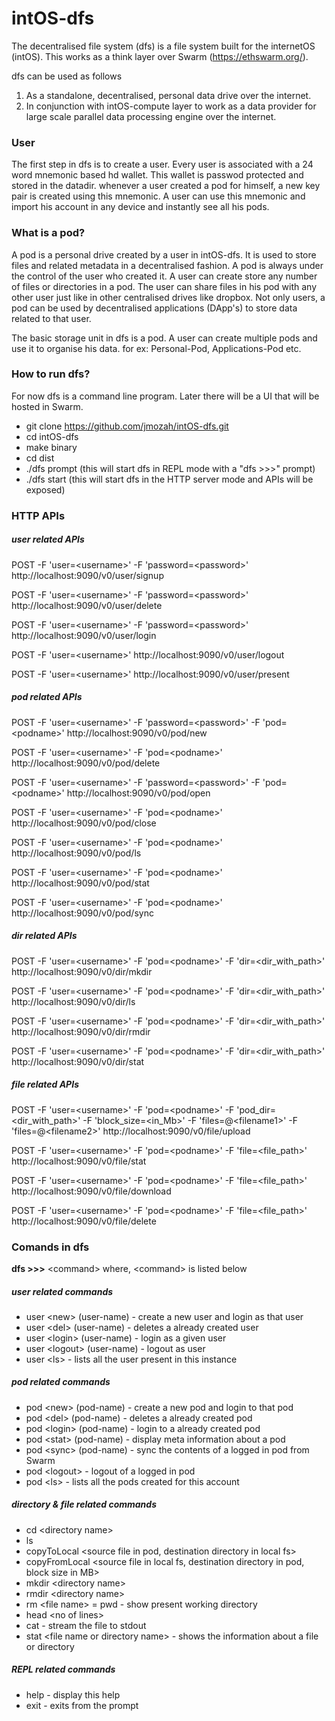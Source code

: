 # intOS-dfs
The decentralised file system (dfs) is a file system built for the internetOS (intOS).
This works as a think layer over Swarm (https://ethswarm.org/).

dfs can be used as follows
1) As a standalone, decentralised, personal data drive over the internet.
2) In conjunction with intOS-compute layer to work as a data provider for
   large scale parallel data processing engine over the internet. 

### User

The first step in dfs is to create a user. Every user is associated with a 24 
word mnemonic based hd wallet. This wallet is passwod protected and stored in 
the datadir. whenever a user created a pod for himself, a new key pair is created 
using this mnemonic. A user can use this mnemonic and import his account in any 
device and instantly see all his pods.

### What is a pod?

A pod is a personal drive created by a user in intOS-dfs. It is used to store files and 
related metadata in a decentralised fashion. A pod is always under the control of the user
who created it. A user can create store any number of files or directories in a pod. 
The user can share files in his pod with any other user just like in other centralised 
drives like dropbox. Not only users, a pod can be used by decentralised applications (DApp's) 
to store data related to that user.

The basic storage unit in dfs is a pod. A user can create multiple pods and use it to organise 
his data. for ex: Personal-Pod, Applications-Pod etc.

### How to run dfs?

For now dfs is a command line program. Later there will be a UI that will be hosted in Swarm.
- git clone https://github.com/jmozah/intOS-dfs.git
- cd intOS-dfs
- make binary
- cd dist
- ./dfs prompt  (this will start dfs in REPL mode with a "dfs >>>" prompt)
- ./dfs start   (this will start dfs in the HTTP server mode and APIs will be exposed)

### HTTP APIs
##### user related APIs
POST -F 'user=\<username\>' -F 'password=\<password\>' http://localhost:9090/v0/user/signup

POST -F 'user=\<username\>' -F 'password=\<password\>' http://localhost:9090/v0/user/delete

POST -F 'user=\<username\>' -F 'password=\<password\>' http://localhost:9090/v0/user/login

POST -F 'user=\<username\>' http://localhost:9090/v0/user/logout

POST -F 'user=\<username\>' http://localhost:9090/v0/user/present


##### pod related APIs   
POST -F 'user=\<username\>' -F 'password=\<password\>' -F 'pod=\<podname\>'  http://localhost:9090/v0/pod/new

POST -F 'user=\<username\>' -F 'pod=\<podname\>'  http://localhost:9090/v0/pod/delete

POST -F 'user=\<username\>' -F 'password=\<password\>' -F 'pod=\<podname\>'  http://localhost:9090/v0/pod/open

POST -F 'user=\<username\>' -F 'pod=\<podname\>'  http://localhost:9090/v0/pod/close

POST -F 'user=\<username\>' -F 'pod=\<podname\>'  http://localhost:9090/v0/pod/ls

POST -F 'user=\<username\>' -F 'pod=\<podname\>'  http://localhost:9090/v0/pod/stat

POST -F 'user=\<username\>' -F 'pod=\<podname\>'  http://localhost:9090/v0/pod/sync


##### dir related APIs   
POST -F 'user=\<username\>' -F 'pod=\<podname\>' -F 'dir=\<dir_with_path\>'  http://localhost:9090/v0/dir/mkdir

POST -F 'user=\<username\>' -F 'pod=\<podname\>' -F 'dir=\<dir_with_path\>'  http://localhost:9090/v0/dir/ls

POST -F 'user=\<username\>' -F 'pod=\<podname\>' -F 'dir=\<dir_with_path\>'  http://localhost:9090/v0/dir/rmdir

POST -F 'user=\<username\>' -F 'pod=\<podname\>' -F 'dir=\<dir_with_path\>'  http://localhost:9090/v0/dir/stat


##### file related APIs   
POST -F 'user=\<username\>' -F 'pod=\<podname\>' -F 'pod_dir=\<dir_with_path\>' -F 'block_size=\<in_Mb\>' -F 'files=@\<filename1\>' -F 'files=@\<filename2\>' http://localhost:9090/v0/file/upload

POST -F 'user=\<username\>' -F 'pod=\<podname\>' -F 'file=\<file_path\>'  http://localhost:9090/v0/file/stat

POST -F 'user=\<username\>' -F 'pod=\<podname\>' -F 'file=\<file_path\>'  http://localhost:9090/v0/file/download

POST -F 'user=\<username\>' -F 'pod=\<podname\>' -F 'file=\<file_path\>'  http://localhost:9090/v0/file/delete



### Comands in dfs
**dfs >>>** \<command\> where, \<command\> is listed below
##### user related commands
- user \<new\> (user-name) - create a new user and login as that user
- user \<del\> (user-name) - deletes a already created user
- user \<login\> (user-name) - login as a given user
- user \<logout\> (user-name) - logout as user
- user \<ls\> - lists all the user present in this instance
##### pod related commands
- pod \<new\> (pod-name) - create a new pod and login to that pod
- pod \<del\> (pod-name) - deletes a already created pod
- pod \<login\> (pod-name) - login to a already created pod
- pod \<stat\> (pod-name) - display meta information about a pod
- pod \<sync\> (pod-name) - sync the contents of a logged in pod from Swarm
- pod \<logout\>  - logout of a logged in pod
- pod \<ls\> - lists all the pods created for this account
##### directory & file related commands
- cd \<directory name\>
- ls 
- copyToLocal \<source file in pod, destination directory in local fs\>
- copyFromLocal \<source file in local fs, destination directory in pod, block size in MB\>
- mkdir \<directory name\>
- rmdir \<directory name\>
- rm \<file name\>
= pwd - show present working directory
- head \<no of lines\>
- cat  - stream the file to stdout
- stat \<file name or directory name\> - shows the information about a file or directory
##### REPL related commands
- help - display this help
- exit - exits from the prompt

